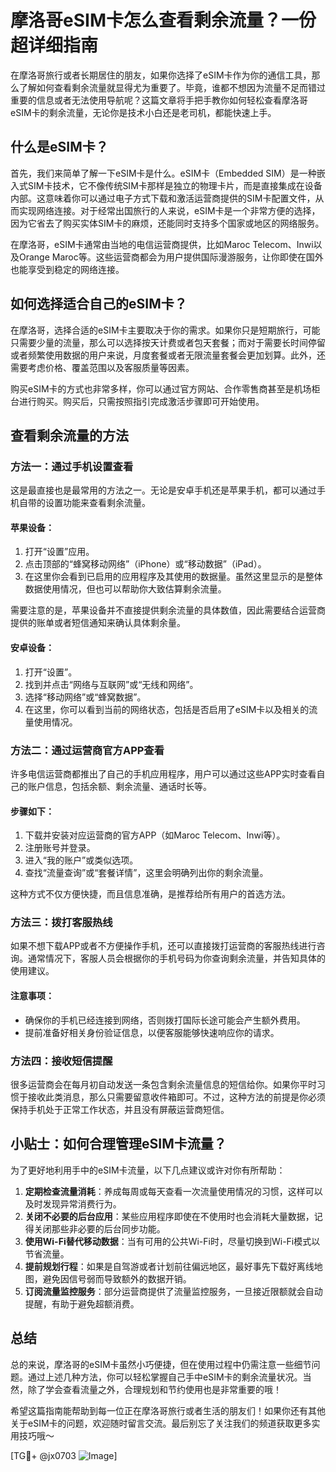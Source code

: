# 摩洛哥eSIM卡怎么查看剩余流量？一份超详细指南

在摩洛哥旅行或者长期居住的朋友，如果你选择了eSIM卡作为你的通信工具，那么了解如何查看剩余流量就显得尤为重要了。毕竟，谁都不想因为流量不足而错过重要的信息或者无法使用导航呢？这篇文章将手把手教你如何轻松查看摩洛哥eSIM卡的剩余流量，无论你是技术小白还是老司机，都能快速上手。

## 什么是eSIM卡？

首先，我们来简单了解一下eSIM卡是什么。eSIM卡（Embedded SIM）是一种嵌入式SIM卡技术，它不像传统SIM卡那样是独立的物理卡片，而是直接集成在设备内部。这意味着你可以通过电子方式下载和激活运营商提供的SIM卡配置文件，从而实现网络连接。对于经常出国旅行的人来说，eSIM卡是一个非常方便的选择，因为它省去了购买实体SIM卡的麻烦，还能同时支持多个国家或地区的网络服务。

在摩洛哥，eSIM卡通常由当地的电信运营商提供，比如Maroc Telecom、Inwi以及Orange Maroc等。这些运营商都会为用户提供国际漫游服务，让你即使在国外也能享受到稳定的网络连接。

## 如何选择适合自己的eSIM卡？

在摩洛哥，选择合适的eSIM卡主要取决于你的需求。如果你只是短期旅行，可能只需要少量的流量，那么可以选择按天计费或者包天套餐；而对于需要长时间停留或者频繁使用数据的用户来说，月度套餐或者无限流量套餐会更加划算。此外，还需要考虑价格、覆盖范围以及客服质量等因素。

购买eSIM卡的方式也非常多样，你可以通过官方网站、合作零售商甚至是机场柜台进行购买。购买后，只需按照指引完成激活步骤即可开始使用。

## 查看剩余流量的方法

### 方法一：通过手机设置查看

这是最直接也是最常用的方法之一。无论是安卓手机还是苹果手机，都可以通过手机自带的设置功能来查看剩余流量。

#### 苹果设备：
1. 打开“设置”应用。
2. 点击顶部的“蜂窝移动网络”（iPhone）或“移动数据”（iPad）。
3. 在这里你会看到已启用的应用程序及其使用的数据量。虽然这里显示的是整体数据使用情况，但也可以帮助你大致估算剩余流量。

需要注意的是，苹果设备并不直接提供剩余流量的具体数值，因此需要结合运营商提供的账单或者短信通知来确认具体剩余量。

#### 安卓设备：
1. 打开“设置”。
2. 找到并点击“网络与互联网”或“无线和网络”。
3. 选择“移动网络”或“蜂窝数据”。
4. 在这里，你可以看到当前的网络状态，包括是否启用了eSIM卡以及相关的流量使用情况。

### 方法二：通过运营商官方APP查看

许多电信运营商都推出了自己的手机应用程序，用户可以通过这些APP实时查看自己的账户信息，包括余额、剩余流量、通话时长等。

#### 步骤如下：
1. 下载并安装对应运营商的官方APP（如Maroc Telecom、Inwi等）。
2. 注册账号并登录。
3. 进入“我的账户”或类似选项。
4. 查找“流量查询”或“套餐详情”，这里会明确列出你的剩余流量。

这种方式不仅方便快捷，而且信息准确，是推荐给所有用户的首选方法。

### 方法三：拨打客服热线

如果不想下载APP或者不方便操作手机，还可以直接拨打运营商的客服热线进行咨询。通常情况下，客服人员会根据你的手机号码为你查询剩余流量，并告知具体的使用建议。

#### 注意事项：
- 确保你的手机已经连接到网络，否则拨打国际长途可能会产生额外费用。
- 提前准备好相关身份验证信息，以便客服能够快速响应你的请求。

### 方法四：接收短信提醒

很多运营商会在每月初自动发送一条包含剩余流量信息的短信给你。如果你平时习惯于接收此类消息，那么只需要留意收件箱即可。不过，这种方法的前提是你必须保持手机处于正常工作状态，并且没有屏蔽运营商短信。

## 小贴士：如何合理管理eSIM卡流量？

为了更好地利用手中的eSIM卡流量，以下几点建议或许对你有所帮助：

1. **定期检查流量消耗**：养成每周或每天查看一次流量使用情况的习惯，这样可以及时发现异常消费行为。
2. **关闭不必要的后台应用**：某些应用程序即使在不使用时也会消耗大量数据，记得关闭那些非必要的后台同步功能。
3. **使用Wi-Fi替代移动数据**：当有可用的公共Wi-Fi时，尽量切换到Wi-Fi模式以节省流量。
4. **提前规划行程**：如果是自驾游或者计划前往偏远地区，最好事先下载好离线地图，避免因信号弱而导致额外的数据开销。
5. **订阅流量监控服务**：部分运营商提供了流量监控服务，一旦接近限额就会自动提醒，有助于避免超额消费。

## 总结

总的来说，摩洛哥的eSIM卡虽然小巧便捷，但在使用过程中仍需注意一些细节问题。通过上述几种方法，你可以轻松掌握自己手中eSIM卡的剩余流量状况。当然，除了学会查看流量之外，合理规划和节约使用也是非常重要的哦！

希望这篇指南能帮助到每一位正在摩洛哥旅行或者生活的朋友们！如果你还有其他关于eSIM卡的问题，欢迎随时留言交流。最后别忘了关注我们的频道获取更多实用技巧哦～  

[TG💪+ @jx0703 ![Image](https://github.com/user-attachments/assets/dbca1d08-cadb-493c-b0ec-ad6f7a83f270)]